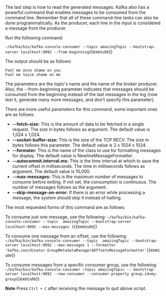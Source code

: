 The last step is how to read the generated messages. Kafka also has a powerful command that enables messages to be consumed from the command line. Remember that all of these command-line tasks can also be done programmatically. As the producer, each line in the input is considered a message from the producer. 

Run the following command:

`~/kafka/bin/kafka-console-consumer --topic amazingTopic --bootstrap-server localhost:9092 --from-beginning`{{execute}} 

The output should be as follows:

```
Fool me once shame on you
Fool me twice shame on me
```

The parameters are the topic's name and the name of the broker producer. Also, the --from-beginning parameter indicates that messages should be consumed from the beginning instead of the last messages in the log (now test it, generate many more messages, and don't specify this parameter).

There are more useful parameters for this command, some important ones are as follows:

- **--fetch-size:** This is the amount of data to be fetched in a single request. The size in bytes follows as argument. The default value is 1,024 x 1,024.
- **--socket-buffer-size:** This is the size of the TCP RECV. The size in bytes follows this parameter. The default value is 2 x 1024 x 1024.
- **--formater:** This is the name of the class to use for formatting messages for display. The default value is NewlineMessageFormatter.
- **--autocommit.interval.ms:** This is the time interval at which to save the current offset in milliseconds. The time in milliseconds follows as argument. The default value is 10,000.
- **--max-messages:** This is the maximum number of messages to consume before exiting. If not set, the consumption is continuous. The number of messages follows as the argument.
- **--skip-message-on-error:** If there is an error while processing a message, the system should skip it instead of halting.


The most requested forms of this command are as follows:

To consume just one message, use the following:
`~/kafka/bin/kafka-console-consumer --topic  amazingTopic --bootstrap-server localhost:9092 --max-messages 1`{{execute}} 
 
To consume one message from an offset, use the following:
`~/kafka/bin/kafka-console-consumer --topic  amazingTopic --bootstrap-server localhost:9092 --max-messages 1 --formatter 'kafka.coordinator.GroupMetadataManager$OffsetsMessageFormatter'`{{execute}} 

To consume messages from a specific consumer group, use the following:
`~/kafka/bin/kafka-console-consumer –topic amazingTopic -- bootstrap-server localhost:9092 --new-consumer --consumer-property group.id=my-group`{{execute}} 

**Note** Press `Ctrl + C` after receiving the message to quit above script.